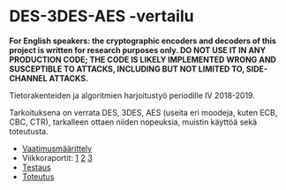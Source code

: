 # DES-3DES-AES -vertailu
**For English speakers: the cryptographic encoders and decoders of this project is written for research purposes only. DO NOT USE IT IN ANY PRODUCTION CODE; THE CODE IS LIKELY IMPLEMENTED WRONG AND SUSCEPTIBLE TO ATTACKS, INCLUDING BUT NOT LIMITED TO, SIDE-CHANNEL ATTACKS.**

Tietorakenteiden ja algoritmien harjoitustyö periodille IV 2018-2019.

Tarkoituksena on verrata DES, 3DES, AES (useita eri moodeja, kuten ECB, CBC, CTR), tarkalleen ottaen niiden nopeuksia, muistin käyttöä sekä toteutusta.

* [Vaatimusmäärittely](https://github.com/hisahi/tiralabra-2019-des-aes/blob/master/doc/vaatimusmaarittely.md)
* Viikkoraportit: [1](https://github.com/hisahi/tiralabra-2019-des-aes/blob/master/doc/viikko1.md) [2](https://github.com/hisahi/tiralabra-2019-des-aes/blob/master/doc/viikko2.md) [3](https://github.com/hisahi/tiralabra-2019-des-aes/blob/master/doc/viikko3.md)
* [Testaus](https://github.com/hisahi/tiralabra-2019-des-aes/blob/master/doc/testaus.md)
* [Toteutus](https://github.com/hisahi/tiralabra-2019-des-aes/blob/master/doc/toteutus.md)

